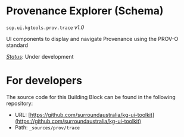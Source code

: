 
# Provenance Explorer (Schema)

`sop.ui.kgtools.prov.trace` *v1.0*

UI components to display and navigate Provenance using the PROV-O standard

[*Status*](http://www.opengis.net/def/status): Under development


# For developers

The source code for this Building Block can be found in the following repository:

* URL: [https://github.com/surroundaustralia/kg-ui-toolkit](https://github.com/surroundaustralia/kg-ui-toolkit)
* Path: `_sources/prov/trace`

